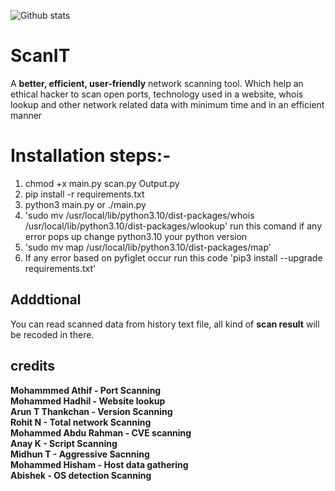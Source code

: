  ![Github stats](https://github-readme-stats.vercel.app/api?username=yourusername&theme=highcontrast&show_icons=true&count_private=true)
 
# ScanIT

A **better, efficient, user-friendly** network scanning tool. Which help an ethical hacker
to scan open ports, technology used in a website, whois lookup and other network related
data with minimum time and in an efficient manner

# Installation steps:-
1. chmod +x main.py scan.py Output.py
2. pip install -r requirements.txt
3. python3 main.py or ./main.py
4. 'sudo mv /usr/local/lib/python3.10/dist-packages/whois /usr/local/lib/python3.10/dist-packages/wlookup' run this comand if any error pops up change python3.10 your python version
5. 'sudo mv map /usr/local/lib/python3.10/dist-packages/map'
6. If any error based on pyfiglet occur run this code 'pip3 install --upgrade requirements.txt'
## Adddtional

You can read scanned data from history text file, all kind of **scan result** will be recoded in there.

## credits

**Mohammmed Athif - Port Scanning  
Mohammed Hadhil - Website lookup  
Arun T Thankchan - Version Scanning  
Rohit N - Total network Scanning  
Mohammed Abdu Rahman - CVE scanning  
Anay K - Script Scanning  
Midhun T - Aggressive Sacnning  
Mohammed Hisham - Host data gathering  
Abishek - OS detection Scanning**





